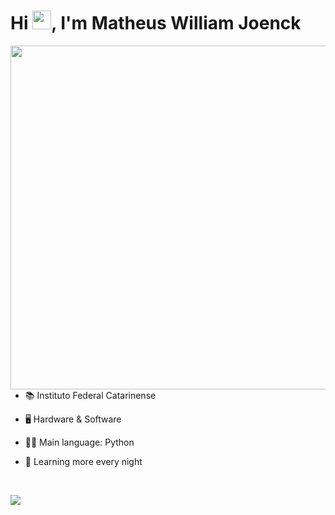 <h1 align="left">Hi <img src="https://raw.githubusercontent.com/kaueMarques/kaueMarques/master/hi.gif" height="30px">, I'm Matheus William Joenck</h1>
<img src="https://user-images.githubusercontent.com/117489072/213947944-f5011334-5281-4ebc-8675-8abe466b66d7.png" height="550em" align="right" />

- 📚 Instituto Federal Catarinense

- 🖥 Hardware & Software

- 👨‍💻 Main language: Python

- 🌙 Learning more every night

</div>
<br>

<a href="https://github.com/al0i"><img src="https://github-readme-stats.vercel.app/api/top-langs/?username=al0i&layout=compact&show_icons=true&theme=tokyonight&"></a>


